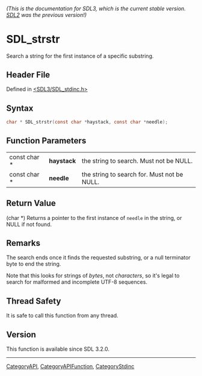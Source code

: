###### (This is the documentation for SDL3, which is the current stable version. [SDL2](https://wiki.libsdl.org/SDL2/) was the previous version!)
# SDL_strstr

Search a string for the first instance of a specific substring.

## Header File

Defined in [<SDL3/SDL_stdinc.h>](https://github.com/libsdl-org/SDL/blob/main/include/SDL3/SDL_stdinc.h)

## Syntax

```c
char * SDL_strstr(const char *haystack, const char *needle);
```

## Function Parameters

|              |              |                                             |
| ------------ | ------------ | ------------------------------------------- |
| const char * | **haystack** | the string to search. Must not be NULL.     |
| const char * | **needle**   | the string to search for. Must not be NULL. |

## Return Value

(char *) Returns a pointer to the first instance of `needle` in the string,
or NULL if not found.

## Remarks

The search ends once it finds the requested substring, or a null terminator
byte to end the string.

Note that this looks for strings of _bytes_, not _characters_, so it's
legal to search for malformed and incomplete UTF-8 sequences.

## Thread Safety

It is safe to call this function from any thread.

## Version

This function is available since SDL 3.2.0.

----
[CategoryAPI](CategoryAPI), [CategoryAPIFunction](CategoryAPIFunction), [CategoryStdinc](CategoryStdinc)

